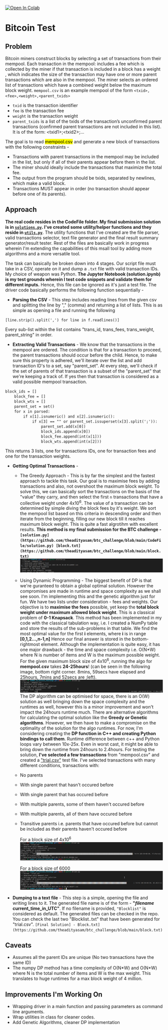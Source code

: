 [![Open In Colab](https://colab.research.google.com/assets/colab-badge.svg)](https://colab.research.google.com/drive/1TNftzAGhL-y4GrBq-aq9tSoILE2I_YpJ?usp=sharing)
# Bitcoin Test

## Problem

Bitcoin miners construct blocks by selecting a set of transactions from their mempool. Each transaction in the mempool:
includes a fee which is collected by the miner if that transaction is included in a block has a weight , which indicates the size of the transaction may have one or more parent transactions which are also in the mempool. The miner selects an ordered list of transactions which have a combined weight below the maximum block weight.
`mempool.csv` is an example mempool of the form `<txid>,<fee>,<weight>,<parent_txids>`

- `txid` is the transaction identifier
- `fee` is the transaction fee
- `weight` is the transaction weight
- `parent_txids` is a list of the txids of the transaction’s unconfirmed parent transactions (confirmed parent transactions are not included in this list). It is of the form: \<txid1\>;\<txid2\>;...

The goal is to read <mark>mempool.csv</mark> and generate a new block of transactions with the following constraints -

- Transactions with parent transactions in the mempool may be included in the list, but only if all of their parents appear before them in the list.
- The miner should ideally include the transactions that maximize the total fee.
- The output from the program should be txids, separated by newlines, which make a valid block.
- Transactions MUST appear in order (no transaction should appear before one of its parents).

## Approach

**The real code resides in the CodeFile folder. My final submission solution is in [`solutions.py`](https://github.com/theadityasam/btc_challenge/blob/main/CodeFile/solution.py). I've created some utility/helper functions and they reside in [`utils.py`](https://github.com/theadityasam/btc_challenge/blob/main/CodeFile/utils.py)**. The utility functions that I've created are the file parser, valid transactions selector, text file generator and the final result summary generator/result tester. Rest of the files are basically work in progress wherein I'm extending the capabilities of this msall tool by adding more algorithms and a more versatile tool.

The task can basically be broken down into 4 stages. Our script file must take in a CSV, operate on it and dump a `.txt` file with valid transaction IDs. My choice of weapon was Python. **The Jupyter Notebook (solution.ipynb) is my test grounds wherein I test code snippets and validate them for different inputs.** Hence, this file can be ignored as it's just a test file. The driver code basically performs the following function sequentially -

- **Parsing the CSV** - This step includes reading lines from the given csv and splitting the line by "," (comma) and returning a list of lists. This is as simple as opening a file and running the following

```
[line.strip().split(',') for line in f.readlines()]
```

Every sub-list within the list contains "trans_id, trans_fees, trans_weight, parent_string" in order.

- **Extracting Valid Transactions** - We know that the transactions in the mempool are ordered. The condition is that for a transaction to proceed, the parent transactions should occur before the child. Hence, to make sure this property is adhered, we'll iterate over the list and add transaction ID's to a set, say "parent_set". At every step, we'll check if the set of parents of that transaction is a subset of the "parent_set" that we're keeping a track of. If yes then that transaction is considered as a valid possible mempool transaction.

```
block_ids = []
    block_fee = []
    block_wts = []
    parent_set = set()
    for x in parsed:
        if x[1].isnumeric() and x[2].isnumeric():
            if x[3] == "" or parent_set.issuperset(x[3].split(';')):
                parent_set.add(x[0])
                block_ids.append(x[0])
                block_fee.append(int(x[1]))
                block_wts.append(int(x[2]))
```

This returns 3 lists, one for transactions IDs, one for transaction fees and one for the transaction weights.

- **Getting Optimal Transactions** -
  - The Greedy Approach - This is by far the simplest and the fastest approach to tackle this task. Our goal is to maximise fees by adding transactions and also, not overshoot the maximum block weight. To solve this, we can basically sort the transactions on the basis of the "value" they carry, and then select the first `n` transactions that have a collective weight under 4x10<sup>6</sup>. The value of a transaction can be determined by simple diving the block fees by it's weight. We sort the mempool list based on this criteria in descending order and then iterate from the beginning, filling our new block till it reaches maximum block weight. This is quite a fast algrotihm with excellent results. **This method is my final submission for the BTC challenge - `[solution.py](https://github.com/theadityasam/btc_challenge/blob/main/CodeFile/solution.py) [block.txt](https://github.com/theadityasam/btc_challenge/blob/main/block.txt)`**
 ![Greedy Algo](https://github.com/theadityasam/btc_challenge/blob/main/images/greedy_solution.png)
  - Using Dynamic Programming - The biggest benefit of DP is that we're guranteed to obtain a global optimal solution. However the compromises are made in runtime and space complexity as we shall see soon. I'm implementing this and the genetic algorithm just for fun. We have two lists under consideration - fees and weights. Our objective is to **maximise the fees** possible, yet keep the **total block weight under maximum allowed block weight**. This is a classical problem of **0-1 Knapsack**. This method has been implemented in my code with the classical tabulation way, i.e. I created a NumPy table and store the results of the sub-problems in that table. We find the most optimal value for the first **i** elements, where **i** is in range **[0,1,2...,n-1,n]** Hence our final answer is stored in the bottom-rightmost element. Although the implementation is quite easy, it has one major drawback - the time and space complexity i.e. O(N\*W) where N is number of items and W is the maximum possible weight. For the given maximum block size of 4x10<sup>6</sup>, running the algo for **mempool.csv** takes **24-25hours**! (can be seen in the following image, bottom right corner. 8mins, 59secs have elapsed and 25hours, 7mins and 52secs are ;left).
    ![Mempool DP](https://github.com/theadityasam/btc_challenge/blob/main/images/mempool_dp.png)
    The DP algorithm can be optimised for space, there is an O(W) solution as well bringing down the space complexity and the runtimes as well, however this is a minor improvement and won't impact the 24hours runtime much. There are alternative algorithms for calculating the optimal solution like the **Greedy or Genetic algorithms**. However, we then have to make a compromise on the optimality of the solution for the algo runtimes. For now, I'm considering creating the **DP function in C++ and creating Python bindings to call them**. Runtime difference between c++ and Python loops vary between 10x-25x. Even in worst cast, it might be able to bring down the runtime from 24hours to 2.4hours.
  For testing the solution, **I've selected a few transactions** from "mempool.csv" and created a ["trial.csv"](https://github.com/theadityasam/btc_challenge/blob/main/trial.csv) test file. I've selected transactions with many different conditions, transactions with:
  - No parents
  - With single parent that hasn't occured before
  - With single parent that has occured before
  - With multiple parents, some of them haven't occured before
  - With multiple parents, all of them have occured before
  - Transitive parents i.e. parents that have occured before but cannot be included as their parents haven't occured before
    
    For a block size of 4x10<sup>6</sup>
    ![Trial 4e6](https://github.com/theadityasam/btc_challenge/blob/main/images/trail_4e6.png)
    
    For a block size of 6000
    ![Trial 6000](https://github.com/theadityasam/btc_challenge/blob/main/images/trial_6000.png)    
    

- **Dumping to a text file** - This step is a simple, opening the file and writing lines to it. The generated file name is of the form - **"_filename_ current_time_in_UTC"**. If no filename is provided, `"Blocklist"` is considered as default. The generated files can be checked in the repo. You can check the last two "Blocklist..txt" that have been generated for "trial.csv". `[Final Solution] - Block.txt](https://github.com/theadityasam/btc_challenge/blob/main/block.txt)`

## Caveats

- Assumes all the parent IDs are unique (No two transactions have the same ID)
- The numpy DP method has a time complexity of O(N\*W) and O(N\*W) where N is the total number of items and W is the max weight. This translates to huge runtimes for a max block weight of 4 million. 

## Improvements I'm Working On

- Wrapping driver in a main function and passing parameters as command line arguments.
- Wrap utilities in class for cleaner codes.
- Add Genetic Algorithms, cleaner DP implementation
